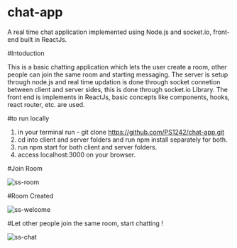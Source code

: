 # chat-app
A real time chat application implemented using Node.js and socket.io, front-end built in ReactJs.

#Intoduction

This is a basic chatting application which lets the user create a room, other people can join the same room and starting messaging. 
The server is setup through node.js and real time updation is done through socket connetion between client and server sides, this is done through socket.io Library.
The front end is implements in ReactJs, basic concepts like components, hooks, react router, etc. are used.

#to run locally
1. in your terminal run - git clone https://github.com/PS1242/chat-app.git
2. cd into client and server folders and run npm install separately for both.
3. run npm start for both client and server folders.
4. access localhost:3000 on your browser.


#Join Room

![ss-room](https://user-images.githubusercontent.com/60357242/123503381-4f4c1700-d670-11eb-84aa-62d9a012035d.png)

#Room Created

![ss-welcome](https://user-images.githubusercontent.com/60357242/123503383-5115da80-d670-11eb-9a38-515a24447bc2.png)

#Let other people join the same room, start chatting !

![ss-chat](https://user-images.githubusercontent.com/60357242/123503384-52470780-d670-11eb-8237-5a17b19eab81.png)
